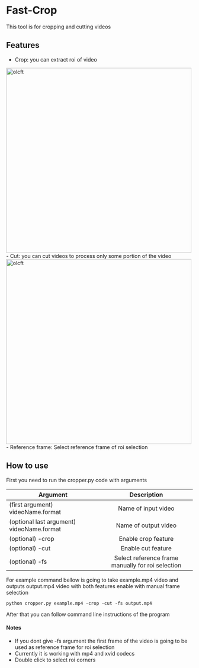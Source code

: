 # Fast-Crop

This tool is for cropping and cutting videos

## Features
- Crop: you can extract roi of video  
<img src="/images/fractal_trees.png" alt="olcft" width="500">
- Cut: you can cut videos to process only some portion of the video
<img src="/images/fractal_trees.png" alt="olcft" width="500">
- Reference frame: Select reference frame of roi selection

## How to use

First you need to run the cropper.py code with arguments

| Argument      | Description   | 
| ------------- |:-------------:| 
| (first argument) videoName.format        | Name of input video             |
| (optional last argument) videoName.format| Name of output video            |
| (optional)  -crop                        | Enable crop feature             |
| (optional)  -cut                         | Enable cut feature              |  
| (optional)  -fs                          | Select reference frame manually for roi selection | 

For example command bellow is going to take example.mp4 video and outputs output.mp4 video with both features enable with manual frame selection
```
python cropper.py example.mp4 -crop -cut -fs output.mp4
```
After that you can follow command line instructions of the program

#### Notes
- If you dont give -fs argument the first frame of the video is going to be used as reference frame for roi selection
- Currently it is working with mp4 and xvid codecs
- Double click to select roi corners

